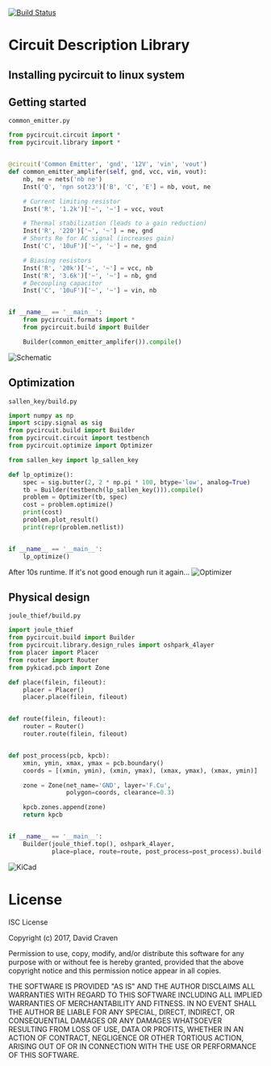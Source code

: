[![Build Status](https://travis-ci.org/dvc94ch/pycircuit.svg?branch=master)](https://travis-ci.org/dvc94ch/pycircuit)

# Circuit Description Library

## Installing pycircuit to linux system

## Getting started

`common_emitter.py`
```python
from pycircuit.circuit import *
from pycircuit.library import *


@circuit('Common Emitter', 'gnd', '12V', 'vin', 'vout')
def common_emitter_amplifer(self, gnd, vcc, vin, vout):
    nb, ne = nets('nb ne')
    Inst('Q', 'npn sot23')['B', 'C', 'E'] = nb, vout, ne

    # Current limiting resistor
    Inst('R', '1.2k')['~', '~'] = vcc, vout

    # Thermal stabilization (leads to a gain reduction)
    Inst('R', '220')['~', '~'] = ne, gnd
    # Shorts Re for AC signal (increases gain)
    Inst('C', '10uF')['~', '~'] = ne, gnd

    # Biasing resistors
    Inst('R', '20k')['~', '~'] = vcc, nb
    Inst('R', '3.6k')['~', '~'] = nb, gnd
    # Decoupling capacitor
    Inst('C', '10uF')['~', '~'] = vin, nb


if __name__ == '__main__':
    from pycircuit.formats import *
    from pycircuit.build import Builder

    Builder(common_emitter_amplifer()).compile()
```


![Schematic](https://user-images.githubusercontent.com/741807/34790831-53fb6d02-f643-11e7-895e-2c12e81b69c7.png)

## Optimization
`sallen_key/build.py`
```python
import numpy as np
import scipy.signal as sig
from pycircuit.build import Builder
from pycircuit.circuit import testbench
from pycircuit.optimize import Optimizer

from sallen_key import lp_sallen_key

def lp_optimize():
    spec = sig.butter(2, 2 * np.pi * 100, btype='low', analog=True)
    tb = Builder(testbench(lp_sallen_key())).compile()
    problem = Optimizer(tb, spec)
    cost = problem.optimize()
    print(cost)
    problem.plot_result()
    print(repr(problem.netlist))


if __name__ == '__main__':
    lp_optimize()
```

After 10s runtime. If it's not good enough run it again...
![Optimizer](https://user-images.githubusercontent.com/741807/34791214-943eb1ca-f644-11e7-991a-41c7727d9e62.png)

## Physical design
`joule_thief/build.py`
```python
import joule_thief
from pycircuit.build import Builder
from pycircuit.library.design_rules import oshpark_4layer
from placer import Placer
from router import Router
from pykicad.pcb import Zone

def place(filein, fileout):
    placer = Placer()
    placer.place(filein, fileout)


def route(filein, fileout):
    router = Router()
    router.route(filein, fileout)


def post_process(pcb, kpcb):
    xmin, ymin, xmax, ymax = pcb.boundary()
    coords = [(xmin, ymin), (xmin, ymax), (xmax, ymax), (xmax, ymin)]

    zone = Zone(net_name='GND', layer='F.Cu',
                polygon=coords, clearance=0.3)

    kpcb.zones.append(zone)
    return kpcb


if __name__ == '__main__':
    Builder(joule_thief.top(), oshpark_4layer,
            place=place, route=route, post_process=post_process).build()
```

![KiCad](https://user-images.githubusercontent.com/741807/34364057-43e7ee62-ea82-11e7-9787-84fefaecbc49.png)


# License
ISC License

Copyright (c) 2017, David Craven

Permission to use, copy, modify, and/or distribute this software for any
purpose with or without fee is hereby granted, provided that the above
copyright notice and this permission notice appear in all copies.

THE SOFTWARE IS PROVIDED "AS IS" AND THE AUTHOR DISCLAIMS ALL WARRANTIES WITH
REGARD TO THIS SOFTWARE INCLUDING ALL IMPLIED WARRANTIES OF MERCHANTABILITY
AND FITNESS. IN NO EVENT SHALL THE AUTHOR BE LIABLE FOR ANY SPECIAL, DIRECT,
INDIRECT, OR CONSEQUENTIAL DAMAGES OR ANY DAMAGES WHATSOEVER RESULTING FROM
LOSS OF USE, DATA OR PROFITS, WHETHER IN AN ACTION OF CONTRACT, NEGLIGENCE
OR OTHER TORTIOUS ACTION, ARISING OUT OF OR IN CONNECTION WITH THE USE OR
PERFORMANCE OF THIS SOFTWARE.
